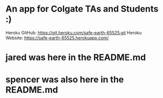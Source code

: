 # An app for Colgate TAs and Students :)


Heroku GitHub: https://git.heroku.com/safe-earth-65525.git
Heroku Website: https://safe-earth-65525.herokuapp.com/

# jared was here in the README.md
# spencer was also here in the README.md 